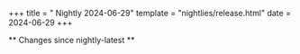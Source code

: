 +++
title = " Nightly 2024-06-29"
template = "nightlies/release.html"
date = 2024-06-29
+++

** Changes since nightly-latest **

